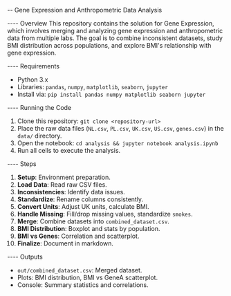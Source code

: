 -- Gene Expression and Anthropometric Data Analysis

---- Overview
This repository contains the solution for Gene Expression, which involves merging and analyzing gene expression and anthropometric data from multiple labs. The goal is to combine inconsistent datasets, study BMI distribution across populations, and explore BMI's relationship with gene expression.


---- Requirements
- Python 3.x
- Libraries: `pandas`, `numpy`, `matplotlib`, `seaborn`, `jupyter`
- Install via: `pip install pandas numpy matplotlib seaborn jupyter`

---- Running the Code
1. Clone this repository: `git clone <repository-url>`
2. Place the raw data files (`NL.csv`, `PL.csv`, `UK.csv`, `US.csv`, `genes.csv`) in the `data/` directory.
3. Open the notebook: `cd analysis && jupyter notebook analysis.ipynb`
4. Run all cells to execute the analysis.

---- Steps
1. **Setup**: Environment preparation.
2. **Load Data**: Read raw CSV files.
3. **Inconsistencies**: Identify data issues.
4. **Standardize**: Rename columns consistently.
5. **Convert Units**: Adjust UK units, calculate BMI.
6. **Handle Missing**: Fill/drop missing values, standardize `smokes`.
7. **Merge**: Combine datasets into `combined_dataset.csv`.
8. **BMI Distribution**: Boxplot and stats by population.
9. **BMI vs Genes**: Correlation and scatterplot.
10. **Finalize**: Document in markdown.

---- Outputs
- `out/combined_dataset.csv`: Merged dataset.
- Plots: BMI distribution, BMI vs GeneA scatterplot.
- Console: Summary statistics and correlations.

